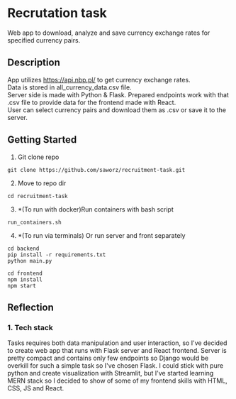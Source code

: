 # Recrutation task

Web app to download, analyze and save currency exchange rates for specified currency pairs. <br/>


## Description

App utilizes https://api.nbp.pl/ to get currency exchange rates.<br/>
Data is stored in all_currency_data.csv file.<br/>
Server side is made with Python & Flask. Prepared endpoints work with that .csv file to provide 
data for the frontend made with React.<br/>
User can select currency pairs and download them as .csv or save it to the server.

## Getting Started

1. Git clone repo
```
git clone https://github.com/saworz/recruitment-task.git
```
2. Move to repo dir
```
cd recruitment-task
```
3. *(To run with docker)Run containers with bash script
```
run_containers.sh
```
4. *(To run via terminals) Or run server and front separately
```
cd backend
pip install -r requirements.txt
python main.py
```
```
cd frontend
npm install
npm start
```

## Reflection

### 1. Tech stack
Tasks requires both data manipulation and user interaction, so I've decided to
create web app that runs with Flask server and React frontend.
Server is pretty compact and contains only few endpoints so Django would be overkill for such
a simple task so I've chosen Flask.
I could stick with pure python and create visualization with Streamlit, but I've started learning
MERN stack so I decided to show of some of my frontend skills with HTML, CSS, JS and React.
